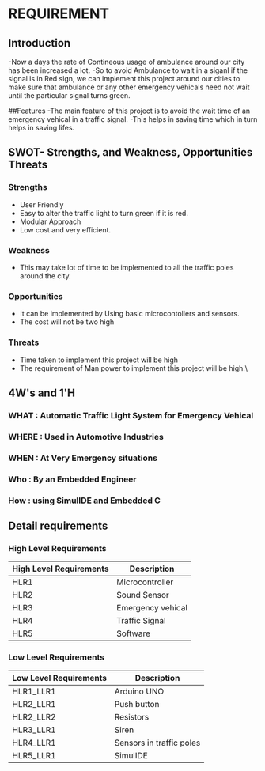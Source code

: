 # REQUIREMENT


## Introduction 
-Now a days the rate of Contineous usage of ambulance around our city has been increased a lot.
-So to avoid Ambulance to wait in a siganl if the signal is in Red sign, we can implement this project around our cities 
to make sure that ambulance or any other emergency vehicals need not wait until the particular signal turns green.

##Features
-The main  feature of this project is to avoid the wait time of an emergency vehical in a traffic signal.
-This helps in saving time which in turn helps in saving lifes. 

## SWOT- Strengths, and Weakness, Opportunities Threats

### Strengths
- User Friendly
- Easy to alter the traffic light to turn green if it is red.
- Modular Approach
- Low cost and very efficient.

### Weakness
- This may take lot of time to be implemented to all the traffic poles around the city. 

### Opportunities
- It can be implemented by Using basic microcontollers and sensors.
- The cost will not be two high 

### Threats 
- Time taken to implement this project will be high 
- The requirement of Man power to implement this project will be high.\

## 4W's and 1'H
### **WHAT** : Automatic Traffic Light System for Emergency Vehical
### **WHERE** : Used in Automotive Industries
### **WHEN** : At Very Emergency situations
### **Who** : By an Embedded Engineer 

### **How** : using SimulIDE and Embedded C 

## Detail requirements
### High Level Requirements
| High Level Requirements      | Description |
| ----------- | ----------- |
| HLR1      | Microcontroller   |
| HLR2   | Sound Sensor|
| HLR3   | Emergency vehical|
| HLR4   | Traffic Signal|
| HLR5   | Software |

### Low Level Requirements
| Low Level Requirements      | Description |
| ----------- | ----------- |
| HLR1_LLR1      | Arduino UNO   |
| HLR2_LLR1   | Push button |
| HLR2_LLR2   | Resistors |
| HLR3_LLR1   | Siren |
| HLR4_LLR1   | Sensors in traffic poles|
| HLR5_LLR1   | SimulIDE |